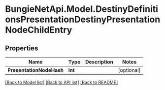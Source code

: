 # BungieNetApi.Model.DestinyDefinitionsPresentationDestinyPresentationNodeChildEntry
## Properties

Name | Type | Description | Notes
------------ | ------------- | ------------- | -------------
**PresentationNodeHash** | **int** |  | [optional] 

[[Back to Model list]](../README.md#documentation-for-models) [[Back to API list]](../README.md#documentation-for-api-endpoints) [[Back to README]](../README.md)

